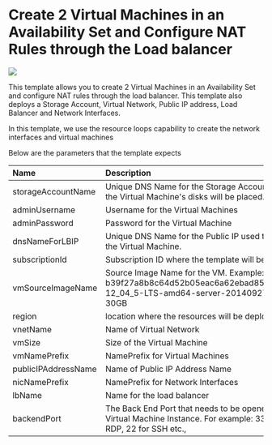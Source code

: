 # Create 2 Virtual Machines in an Availability Set and Configure NAT Rules through the Load balancer

<a href="https://azuredeploy.net/" target="_blank">
    <img src="http://azuredeploy.net/deploybutton.png"/>
</a>

This template allows you to create 2 Virtual Machines in an Availability Set and configure NAT rules through the load balancer. This template also deploys a Storage Account, Virtual Network, Public IP address, Load Balancer and Network Interfaces.

In this template, we use the resource loops capability to create the network interfaces and virtual machines

Below are the parameters that the template expects

| Name   | Description    |
|:--- |:---|
| storageAccountName  | Unique DNS Name for the Storage Account where the Virtual Machine's disks will be placed. |
| adminUsername  | Username for the Virtual Machines  |
| adminPassword  | Password for the Virtual Machine  |
| dnsNameForLBIP  | Unique DNS Name for the Public IP used to access the Virtual Machine. |
| subscriptionId  | Subscription ID where the template will be deployed |
| vmSourceImageName  | Source Image Name for the VM. Example: b39f27a8b8c64d52b05eac6a62ebad85__Ubuntu-12_04_5-LTS-amd64-server-20140927-en-us-30GB |
| region | location where the resources will be deployed |
| vnetName | Name of Virtual Network |
| vmSize | Size of the Virtual Machine |
| vmNamePrefix | NamePrefix for Virtual Machines |
| publicIPAddressName | Name of Public IP Address Name |
| nicNamePrefix | NamePrefix for Network Interfaces |
| lbName | Name for the load balancer |
| backendPort | The Back End Port that needs to be opened on the Virtual Machine Instance. For example: 3389 for RDP, 22 for SSH etc., |
